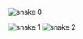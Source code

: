 ![snake 0](https://github.com/user-attachments/assets/e2f0fa73-da52-4fac-96da-72356244b9a4)

![snake 1](https://github.com/user-attachments/assets/c2a4b8f1-33d1-422c-b6e8-6d7386209058)
![snake 2](https://github.com/user-attachments/assets/4187cab8-eb29-43d1-834b-90dc10abbdb7)

